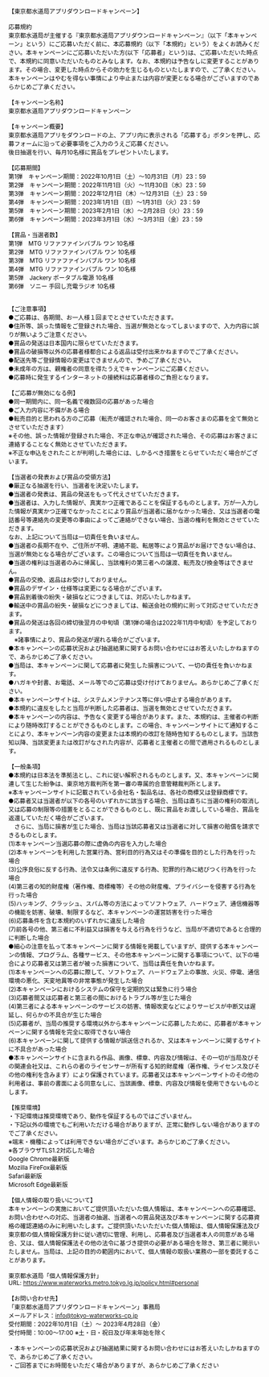 <small class="form-text help-text form-terms-text" style="color: rgb(0, 0, 0);">【東京都水道局アプリダウンロードキャンペーン】<br>
<br>
応募規約<br>
東京都水道局が主催する『東京都水道局アプリダウンロードキャンペーン』（以下「本キャンペーン」という）にご応募いただく前に、本応募規約（以下「本規約」という）をよくお読みください。本キャンペーンにご応募いただいた方(以下「応募者」という)は、ご応募いただいた時点で、本規約に同意いただいたものとみなします。なお、本規約は予告なしに変更することがあります。その場合、変更した時点からその効力を生じるものといたしますので、ご了承ください。本キャンペーンはやむを得ない事情により中止または内容が変更となる場合がございますのであらかじめご了承ください。<br>
<br>
【キャンペーン名称】<br>
東京都水道局アプリダウンロードキャンペーン<br>
<br>
【キャンペーン概要】<br>
東京都水道局アプリをダウンロードの上、アプリ内に表示される「応募する」ボタンを押し、応募フォームに沿って必要事項をご入力のうえご応募ください。<br>
後日抽選を行い、毎月10名様に賞品をプレゼントいたします。<br>
<br>
【応募期間】<br>
第1弾　キャンペーン期間：2022年10月1日（土）～10月31日（月）23：59<br>
第2弾　キャンペーン期間：2022年11月1日（火）～11月30日（水）23：59<br>
第3弾　キャンペーン期間：2022年12月1日（木）～12月31日（土）23：59<br>
第4弾　キャンペーン期間：2023年1月1日（日）～1月31日（火）23：59<br>
第5弾　キャンペーン期間：2023年2月1日（水）～2月28日（火）23：59<br>
第6弾　キャンペーン期間：2023年3月1日（水）～3月31日（金）23：59<br>
<br>
【賞品・当選者数】<br>
第1弾　MTG リファファインバブル ワン 10名様<br>
第2弾　MTG リファファインバブル ワン 10名様<br>
第3弾　MTG リファファインバブル ワン 10名様<br>
第4弾　MTG リファファインバブル ワン 10名様<br>
第5弾　Jackery ポータブル電源 10名様<br>
第6弾　ソニー 手回し充電ラジオ 10名様<br>
<br>
<br>
【ご注意事項】<br>
●ご応募は、各期間、お一人様１回までとさせていただきます。<br>
●住所等、誤った情報をご登録された場合、当選が無効となってしまいますので、入力内容に誤りが無いようご注意ください。<br>
●賞品の発送は日本国内に限らせていただきます。<br>
●賞品の破損等以外の応募者様都合による返品は受付出来かねますのでご了承ください。<br>
●配送先等ご登録情報の変更はできませんので、予めご了承ください。<br>
●未成年の方は、親権者の同意を得たうえでキャンペーンにご応募ください。<br>
●応募時に発生するインターネットの接続料は応募者様のご負担となります。<br>
<br>
【ご応募が無効になる例】<br>
●同一期間内に、同一名義で複数回の応募があった場合<br>
●ご入力内容に不備がある場合<br>
●転売目的と思われる方のご応募（転売が確認された場合、同一のお客さまの応募を全て無効とさせていただきます）<br>
※その他、誤った情報が登録された場合、不正な申込が確認された場合、その応募はお客さまに連絡することなく無効とさせていただきます。<br>
※不正な申込をされたことが判明した場合には、しかるべき措置をとらせていただく場合がございます。<br>
<br>
【当選者の発表および賞品の受領方法】<br>
●厳正なる抽選を行い、当選者を決定いたします。<br>
●当選者の発表は、賞品の発送をもって代えさせていただきます。<br>
●当選者は、入力した情報が、真実かつ正確であることを保証するものとします。万が一入力した情報が真実かつ正確でなかったことにより賞品が当選者に届かなかった場合、又は当選者の電話番号等連絡先の変更等の事由によってご連絡ができない場合、当選の権利を無効とさせていただきます。<br>
なお、上記について当局は一切責任を負いません。<br>
●当選者の長期不在や、ご住所が不明、連絡不能、転居等により賞品がお届けできない場合は、当選が無効となる場合がございます。この場合について当局は一切責任を負いません。<br>
●当選の権利は当選者のみに帰属し、当該権利の第三者への譲渡、転売及び換金等はできません。　<br>
●賞品の交換、返品はお受けしておりません。　<br>
●賞品のデザイン・仕様等は変更になる場合がございます。<br>
●賞品到着後の紛失・破損などにつきましては、対応いたしかねます。　<br>
●輸送中の賞品の紛失・破損などにつきましては、輸送会社の規約に則って対応させていただきます。　<br>
●賞品の発送は各回の締切後翌月の中旬頃（第1弾の場合は2022年11月中旬頃）を予定しております。<br>
　※諸事情により、賞品の発送が遅れる場合がございます。　<br>
●本キャンペーンの応募状況および抽選結果に関するお問い合わせにはお答えいたしかねますので、あらかじめご了承ください。<br>
●当局は、本キャンペーンに関して応募者に発生した損害について、一切の責任を負いかねます。<br>
●ハガキや封書、お電話、メール等でのご応募は受け付けておりません。あらかじめご了承ください。<br>
●本キャンペーンサイトは、システムメンテナンス等に伴い停止する場合があります。<br>
●本規約に違反をしたと当局が判断した応募者は、当選を無効とさせていただきます。<br>
●本キャンペーンの内容は、予告なく変更する場合があります。また、本規約は、主催者の判断により随時改訂することができるものとします。この場合、キャンペーンサイトにて通知することにより、本キャンペーン内容の変更または本規約の改訂を随時告知するものとします。当該告知以降、当該変更または改訂がなされた内容が、応募者と主催者との間で適用されるものとします。<br>
<br>
【一般条項】<br>
●本規約は日本法を準拠法とし、これに従い解釈されるものとします。又、本キャンペーンに関連して生じた紛争は、東京地方裁判所を第一審の専属的合意管轄裁判所とします。<br>
※本キャンペーンサイトに記載されている会社名・製品名は、各社の商標又は登録商標です。<br>
●応募者又は当選者が以下の各号のいずれかに該当する場合、当局は直ちに当選の権利の取消し又は応募の制限等の措置をとることができるものとし、既に賞品をお渡ししている場合、賞品を返還していただく場合がございます。<br>
　さらに、当局に損害が生じた場合、当局は当該応募者又は当選者に対して損害の賠償を請求できるものとします。<br>
(1)本キャンペーン当選応募の際に虚偽の内容を入力した場合<br>
(2)本キャンペーンを利用した営業行為、営利目的行為又はその準備を目的とした行為を行った場合<br>
(3)公序良俗に反する行為、法令又は条例に違反する行為、犯罪的行為に結びつく行為を行った場合<br>
(4)第三者の知的財産権（著作権、商標権等）その他の財産権、プライバシーを侵害する行為を行った場合<br>
(5)ハッキング、クラッシュ、スパム等の方法によってソフトウェア、ハードウェア、通信機器等の機能を妨害、破壊、制限するなど、本キャンペーンの運営妨害を行った場合<br>
(6)応募条件を含む本規約のいずれかに違反した場合<br>
(7)前各号の他、第三者に不利益又は損害を与える行為を行うなど、当局が不適切であると合理的に判断した場合<br>
●細心の注意を払って本キャンペーンに関する情報を掲載していますが、提供する本キャンペーンの情報、プログラム、各種サービス、その他本キャンペーンに関する事項について、以下の場合により応募者又は第三者が被った損害について、当局は責任を負いかねます。<br>
(1)本キャンペーンへの応募に際して、ソフトウェア、ハードウェア上の事故、火災、停電、通信環境の悪化、天変地異等の非常事態が発生した場合<br>
(2)本キャンペーンにおけるシステムの保守を定期的又は緊急に行う場合<br>
(3)応募者間又は応募者と第三者の間におけるトラブル等が生じた場合<br>
(4)第三者による本キャンペーンのサービスの妨害、情報改変などによりサービスが中断又は遅延し、何らかの不具合が生じた場合<br>
(5)応募者が、当局の推奨する環境以外から本キャンペーンに応募したために、応募者が本キャンペーンに関する情報を完全に取得できない場合<br>
(6)本キャンペーンに関して提供する情報が誤送信されるか、又は本キャンペーンに関するサイトに不具合があった場合<br>
●本キャンペーンサイトに含まれる作品、画像、標章、内容及び情報は、その一切が当局及びその関連会社又は、これらの者のライセンサーが所有する知的財産権（著作権、ライセンス及びその他の権利を含みます）により保護されています。応募者又は本キャンペーンサイトのその他の利用者は、事前の書面による同意なしに、当該画像、標章、内容及び情報を使用できないものとします。<br>
<br>
【推奨環境】<br>
・下記環境は推奨環境であり、動作を保証するものではございません。<br>
・下記以外の環境でもご利用いただける場合がありますが、正常に動作しない場合がありますのでご了承ください。<br>
※端末・機種によっては利用できない場合がございます。あらかじめご了承ください。<br>
※各ブラウザTLS1.2対応した場合<br>
Google Chrome最新版<br>
Mozilla FireFox最新版<br>
Safari最新版<br>
Microsoft Edge最新版<br>
<br>
【個⼈情報の取り扱いについて】<br>
本キャンペーンの実施においてご提供頂いただいた個人情報は、本キャンペーンへの応募確認、お問い合わせへの対応、当選者の抽選、当選者への賞品発送及び本キャンペーンに関する応募資格の確認連絡のみに利用いたします。ご提供頂いたいただいた個人情報は、個人情報保護法及び東京都の個人情報保護方針に従い適切に管理、利用し、応募者及び当選者本人の同意がある場合、又は、個人情報保護法その他の法令に基づき提供の必要がある場合を除き、第三者に開示いたしません。当局は、上記の目的の範囲内において、個人情報の取扱い業務の一部を委託することがあります。<br>
<br>
東京都水道局「個人情報保護方針」<br>
URL: <a href="https://www.waterworks.metro.tokyo.lg.jp/policy.html#personal" target="_blank" rel="nofollow noreferrer noopener">https://www.waterworks.metro.tokyo.lg.jp/policy.html#personal</a><br>
<br>
【お問い合わせ先】<br>
「東京都水道局アプリダウンロードキャンペーン」事務局<br>
メールアドレス：info@tokyo-waterworks-cp.jp<br>
受付期間：2022年10月1日（土）～ 2023年4月28日（金）<br>
受付時間：10:00～17:00 ※土・日・祝日及び年末年始を除く<br>
<br>
・本キャンペーンの応募状況および抽選結果に関するお問い合わせにはお答えいたしかねますので、あらかじめご了承ください。<br>
・ご回答までにお時間をいただく場合がありますが、あらかじめご了承ください<br>
</small>